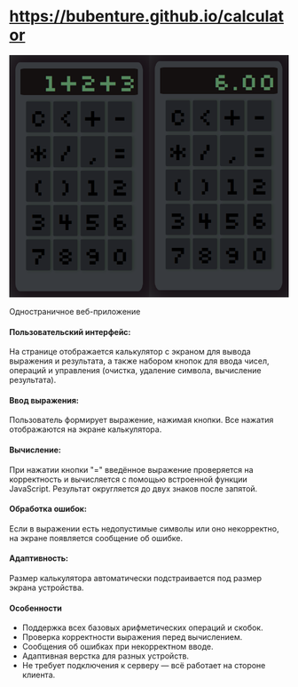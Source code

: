 # https://bubenture.github.io/calculator

![calculator](calculator.png)

Одностраничное веб-приложение
#### Пользовательский интерфейс:
На странице отображается калькулятор с экраном для вывода выражения и результата, а также набором кнопок для ввода чисел, операций и управления (очистка, удаление символа, вычисление результата).
#### Ввод выражения:
Пользователь формирует выражение, нажимая кнопки. Все нажатия отображаются на экране калькулятора.
#### Вычисление:
При нажатии кнопки "=" введённое выражение проверяется на корректность и вычисляется с помощью встроенной функции JavaScript. Результат округляется до двух знаков после запятой.
#### Обработка ошибок:
Если в выражении есть недопустимые символы или оно некорректно, на экране появляется сообщение об ошибке.
#### Адаптивность:
Размер калькулятора автоматически подстраивается под размер экрана устройства.
#### Особенности
- Поддержка всех базовых арифметических операций и скобок.
- Проверка корректности выражения перед вычислением.
- Сообщения об ошибках при некорректном вводе.
- Адаптивная верстка для разных устройств.
- Не требует подключения к серверу — всё работает на стороне клиента.


